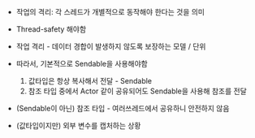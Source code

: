 - 작업의 격리: 각 스레드가 개별적으로 동작해야 한다는 것을 의미
- Thread-safety 해야함
- 작업 격리 - 데이터 경합이 발생하지 않도록 보장하는 모델 / 단위

- 따라서, 기본적으로 Sendable을 사용해야함
    1) 값타입은 항상 복사해서 전달 - Sendable
    2) 참조 타입 중에서 Actor 같이 공유되어도 Sendable을 사용해 참조를 전달

- (Sendable이 아닌) 참조 타입 - 여러쓰레드에서 공유하니 안전하지 않음
- (값타입이지만) 외부 변수를 캡처하는 상황